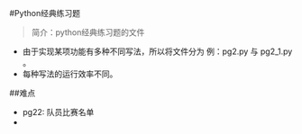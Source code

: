 #Python经典练习题
>简介：python经典练习题的文件  

* 由于实现某项功能有多种不同写法，所以将文件分为  例：pg2.py 与 pg2_1.py 。
* 每种写法的运行效率不同。

##难点
* pg22: 队员比赛名单
*